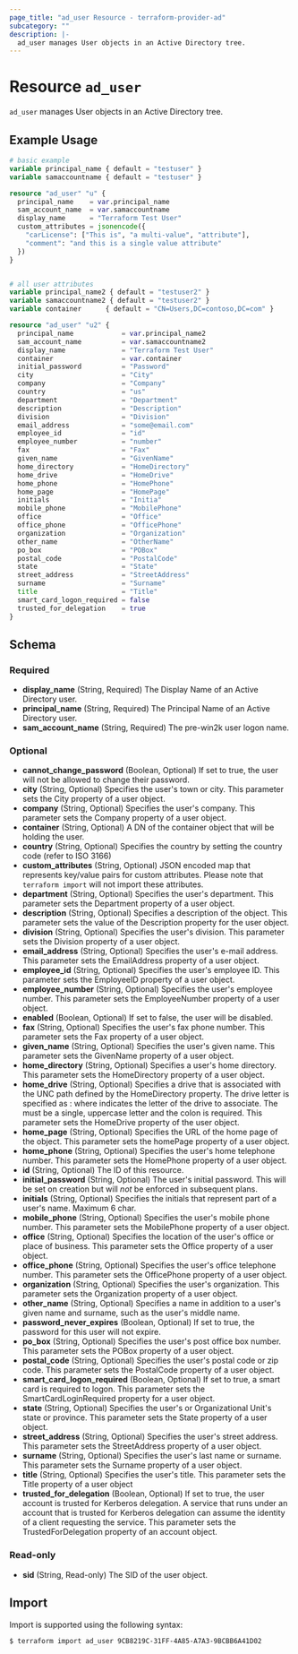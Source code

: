 ```yaml
---
page_title: "ad_user Resource - terraform-provider-ad"
subcategory: ""
description: |-
  ad_user manages User objects in an Active Directory tree.
---
```


# Resource `ad_user`

`ad_user` manages User objects in an Active Directory tree.

## Example Usage

```terraform
# basic example
variable principal_name { default = "testuser" }
variable samaccountname { default = "testuser" }

resource "ad_user" "u" {
  principal_name    = var.principal_name
  sam_account_name  = var.samaccountname
  display_name      = "Terraform Test User"
  custom_attributes = jsonencode({
    "carLicense": ["This is", "a multi-value", "attribute"],
    "comment": "and this is a single value attribute"
  })
}


# all user attributes
variable principal_name2 { default = "testuser2" }
variable samaccountname2 { default = "testuser2" }
variable container      { default = "CN=Users,DC=contoso,DC=com" }

resource "ad_user" "u2" {
  principal_name            = var.principal_name2
  sam_account_name          = var.samaccountname2
  display_name              = "Terraform Test User"
  container                 = var.container
  initial_password          = "Password"
  city                      = "City"
  company                   = "Company"
  country                   = "us"
  department                = "Department"
  description               = "Description"
  division                  = "Division"
  email_address             = "some@email.com"
  employee_id               = "id"
  employee_number           = "number"
  fax                       = "Fax"
  given_name                = "GivenName"
  home_directory            = "HomeDirectory"
  home_drive                = "HomeDrive"
  home_phone                = "HomePhone"
  home_page                 = "HomePage"
  initials                  = "Initia"
  mobile_phone              = "MobilePhone"
  office                    = "Office"
  office_phone              = "OfficePhone"
  organization              = "Organization"
  other_name                = "OtherName"
  po_box                    = "POBox"
  postal_code               = "PostalCode"
  state                     = "State"
  street_address            = "StreetAddress"
  surname                   = "Surname"
  title                     = "Title"
  smart_card_logon_required = false
  trusted_for_delegation    = true
}
```

## Schema

### Required

- **display_name** (String, Required) The Display Name of an Active Directory user.
- **principal_name** (String, Required) The Principal Name of an Active Directory user.
- **sam_account_name** (String, Required) The pre-win2k user logon name.

### Optional

- **cannot_change_password** (Boolean, Optional) If set to true, the user will not be allowed to change their password.
- **city** (String, Optional) Specifies the user's town or city. This parameter sets the City property of a user object.
- **company** (String, Optional) Specifies the user's company. This parameter sets the Company property of a user object.
- **container** (String, Optional) A DN of the container object that will be holding the user.
- **country** (String, Optional) Specifies the country by setting the country code (refer to ISO 3166)
- **custom_attributes** (String, Optional) JSON encoded map that represents key/value pairs for custom attributes. Please note that `terraform import` will not import these attributes.
- **department** (String, Optional) Specifies the user's department. This parameter sets the Department property of a user object.
- **description** (String, Optional) Specifies a description of the object. This parameter sets the value of the Description property for the user object.
- **division** (String, Optional) Specifies the user's division. This parameter sets the Division property of a user object.
- **email_address** (String, Optional) Specifies the user's e-mail address. This parameter sets the EmailAddress property of a user object.
- **employee_id** (String, Optional) Specifies the user's employee ID. This parameter sets the EmployeeID property of a user object.
- **employee_number** (String, Optional) Specifies the user's employee number. This parameter sets the EmployeeNumber property of a user object.
- **enabled** (Boolean, Optional) If set to false, the user will be disabled.
- **fax** (String, Optional) Specifies the user's fax phone number. This parameter sets the Fax property of a user object.
- **given_name** (String, Optional) Specifies the user's given name. This parameter sets the GivenName property of a user object.
- **home_directory** (String, Optional) Specifies a user's home directory. This parameter sets the HomeDirectory property of a user object.
- **home_drive** (String, Optional) Specifies a drive that is associated with the UNC path defined by the HomeDirectory property. The drive letter is specified as <DriveLetter>: where <DriveLetter> indicates the letter of the drive to associate. The <DriveLetter> must be a single, uppercase letter and the colon is required. This parameter sets the HomeDrive property of the user object.
- **home_page** (String, Optional) Specifies the URL of the home page of the object. This parameter sets the homePage property of a user object.
- **home_phone** (String, Optional) Specifies the user's home telephone number. This parameter sets the HomePhone property of a user object.
- **id** (String, Optional) The ID of this resource.
- **initial_password** (String, Optional) The user's initial password. This will be set on creation but will *not* be enforced in subsequent plans.
- **initials** (String, Optional) Specifies the initials that represent part of a user's name. Maximum 6 char.
- **mobile_phone** (String, Optional) Specifies the user's mobile phone number. This parameter sets the MobilePhone property of a user object.
- **office** (String, Optional) Specifies the location of the user's office or place of business. This parameter sets the Office property of a user object.
- **office_phone** (String, Optional) Specifies the user's office telephone number. This parameter sets the OfficePhone property of a user object.
- **organization** (String, Optional) Specifies the user's organization. This parameter sets the Organization property of a user object.
- **other_name** (String, Optional) Specifies a name in addition to a user's given name and surname, such as the user's middle name.
- **password_never_expires** (Boolean, Optional) If set to true, the password for this user will not expire.
- **po_box** (String, Optional) Specifies the user's post office box number. This parameter sets the POBox property of a user object.
- **postal_code** (String, Optional) Specifies the user's postal code or zip code. This parameter sets the PostalCode property of a user object.
- **smart_card_logon_required** (Boolean, Optional) If set to true, a smart card is required to logon. This parameter sets the SmartCardLoginRequired property for a user object.
- **state** (String, Optional) Specifies the user's or Organizational Unit's state or province. This parameter sets the State property of a user object.
- **street_address** (String, Optional) Specifies the user's street address. This parameter sets the StreetAddress property of a user object.
- **surname** (String, Optional) Specifies the user's last name or surname. This parameter sets the Surname property of a user object.
- **title** (String, Optional) Specifies the user's title. This parameter sets the Title property of a user object
- **trusted_for_delegation** (Boolean, Optional) If set to true, the user account is trusted for Kerberos delegation. A service that runs under an account that is trusted for Kerberos delegation can assume the identity of a client requesting the service. This parameter sets the TrustedForDelegation property of an account object.

### Read-only

- **sid** (String, Read-only) The SID of the user object.

## Import

Import is supported using the following syntax:

```shell
$ terraform import ad_user 9CB8219C-31FF-4A85-A7A3-9BCBB6A41D02
```
